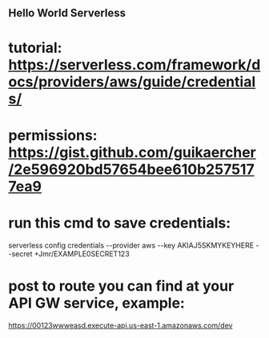 ## Hello World Serverless


# tutorial: https://serverless.com/framework/docs/providers/aws/guide/credentials/
# permissions: https://gist.github.com/guikaercher/2e596920bd57654bee610b2575177ea9

# run this cmd to save credentials:
serverless config credentials --provider aws --key AKIAJ5SKMYKEYHERE --secret +Jmr/EXAMPLE0SECRET123

# post to route you can find at your API GW service, example:
https://00123wwweasd.execute-api.us-east-1.amazonaws.com/dev